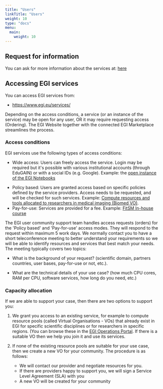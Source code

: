 ```yaml
---
title: "Users"
linkTitle: "Users"
weight: 10
type: "docs"
menu:
  main:
    weight: 10
---
```


## Request for information

You can ask for more information about the services at: [here](https://www.egi.eu/more-information/)

## Accessing EGI services

You can access EGI services from:

* https://www.egi.eu/services/ 

Depending on the access conditions, a service (or an instance of the service) may be open
for any user, OR it may require requesting access (Ordering). The EGI Website together with
the connected EGI Marketplace streamlines the process.  

### Access conditions

EGI services use the following types of access conditions:
- Wide access: Users can freely access the service. Login may be required but it's possible
   with various institutional accounts (through EduGAIN) or with a social IDs (e.g. Google). 
   Example: the [open instance of the EGI Notebooks](https://notebooks.egi.eu/)
*  Policy based: Users are granted access based on specific policies defined by the service providers. Access needs to be requested, and will be checked for such services. Example: [Compute resources and tools allocated to researchers in medical imaging (Biomed VO)](http://lsgc.org/biomed.html).
* Pay-for-use: Services are provided for a fee. Example: [FitSM In-house course](https://www.egi.eu/services/fitsm-training/in-house-training/) 

The EGI user community support team handles access requests (orders) for the 'Policy 
based' and 'Pay-for-use' access modes. They will respond to the request within maximum
5 work days. We normally contact you to have a short teleconference meeting to better
understand your requirements so we will be able to identify resources and services
that best match your needs. The meeting typically covers two topics:
* What is the background of your request? (scientific domain, partners countries, user bases, pay-for-use or not, etc.). 
- What are the technical details of your use case? (how much CPU cores, RAM per CPU, 
   software services, how long do you need, etc.)

### Capacity allocation

If we are able to support your case, then there are two options to support you: 
1. We grant you access to an existing service, for example to compute resource pools (called Virtual Organisations - VOs) that already exist in EGI for specific scientific disciplines or for researchers in specific regions. (You can browse these in the [EGI Operations Portal](https://operations-portal.egi.eu/vo/). If there is a suitable VO then we help you join it and use its services. 

2. If none of the existing resource pools are suitable for your use case, then we create a new VO for your community. The procedure is as follows:
   * We will contact our provider and negotiate resources for you.
   * If there are providers happy to support you, we will sign a Service Level Agreement (SLA) with you
   * A new VO will be created for your community

